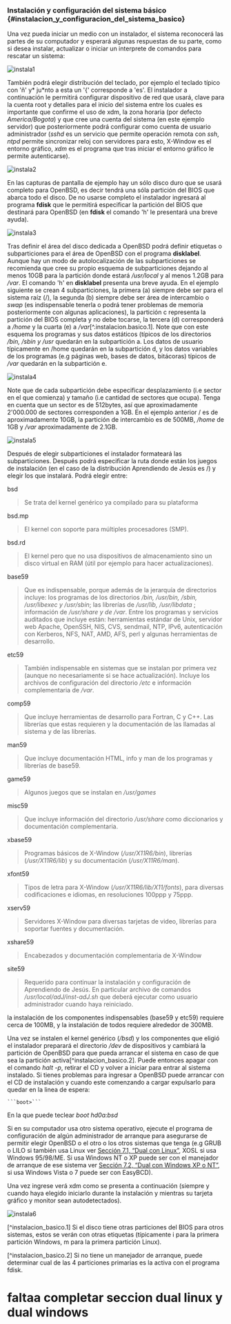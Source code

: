 ### Instalación y configuración del sistema básico  {#instalacion_y_configuracion_del_sistema_basico} 

Una vez pueda iniciar un medio con un instalador, el sistema reconocerá las partes de su computador y esperará algunas respuestas de su parte, como si desea instalar, actualizar o iniciar un interprete de comandos para rescatar un sistema:

![instala1](img/instala1.png)

También podrá elegir distribución del teclado, por ejemplo el teclado típico con 'ñ' y* ju*nto a esta un '{' corresponde a 'es'. El instalador a continuación le permitirá configurar dispositivo de red que usará, clave para la cuenta root y detalles para el inicio del sistema entre los cuales es importante que confirme el uso de xdm, la zona horaria (por defecto  *America/Bogota*) y que cree una cuenta del sistema (en este ejemplo servidor) que posteriormente podrá configurar como cuenta de usuario administrador (*sshd* es un servicio que permite operación remota con *ssh*, *ntpd* permite sincronizar reloj con servidores para esto, X-Window es el entorno gráfico, *xdm* es el programa que tras iniciar el entorno gráfico le permite autenticarse).

![instala2](img/instala2.png)

En las capturas de pantalla de ejemplo hay un sólo disco duro que se usará completo para OpenBSD, es decir tendrá una sóla partición del BIOS que abarca todo el disco. De no usarse completo el instalador ingresará al programa **fdisk** que le permitirá especificar la partición del BIOS que destinará para OpenBSD (en **fdisk** el comando 'h' le presentará una breve ayuda).

![instala3](img/instala3.png)

Tras definir el área del disco dedicada a OpenBSD podrá definir etiquetas o subparticiones para el área de OpenBSD con el programa **disklabel**. Aunque hay un modo de autolocalización de las subparticiones se recomienda que cree su propio esquema de subparticiones dejando al menos 10GB para la partición donde estará */usr/local* y al menos 1.2GB para */var*. El comando 'h' en **disklabel** presenta una breve ayuda. En el ejemplo siguiente se crean 4 subparticiones, la primera (a) siempre debe ser para el sistema raíz (/), la segunda (b) siempre debe ser área de intercambio o *swap* (es indispensable tenerla o podrá tener problemas de memoria posteriormente con algunas aplicaciones), la partición c representa la partición del BIOS completa y no debe tocarse, la tercera (d) corresponderá a */home* y la cuarta (e) a */var*[^.instalacion.basico.1]. Note que con este esquema los programas y sus datos estáticos (típicos de los directorios */bin, /sbin y /usr* quedarán en la subpartición a. Los datos de usuario típicamente en /home quedarán en la subpartición d, y los datos variables de los programas (e.g páginas web, bases de datos, bitácoras) típicos de */var* quedarán en la subpartición e.

![instala4](img/instala4.png)

Note que de cada subpartición debe especificar desplazamiento (i.e sector en el que comienza) y tamaño (i.e cantidad de sectores que ocupa). Tenga en cuenta que un sector es de 512bytes, así que aproximadamente 2'000.000 de sectores corresponden a 1GB. En el ejemplo anterior / es de aproximadamente 10GB, la partición de intercambio es de 500MB, */home* de 1GB y */var* aproximadamente de 2.1GB.

![instala5](img/instala5.png)

Después de elegir subparticiones el instalador formateará las subparticiones. Después podrá especificar la ruta donde están los juegos de instalación (en el caso de la distribución Aprendiendo de Jesús es /) y elegir los que instalará. Podrá elegir entre:

bsd

> Se trata del kernel genérico ya compilado para su plataforma

bsd.mp

> El kernel con soporte para múltiples procesadores (SMP).

bsd.rd

> El kernel pero que no usa dispositivos de almacenamiento sino un disco virtual en RAM (útil por ejemplo para hacer actualizaciones).

base59

> Que es indispensable, porque además de la jerarquía de directorios incluye: los programas de los directorios */bin, /usr/bin, /sbin, /usr/libexec y /usr/sbin*; las librerías de */usr/lib, /usr/libdata* ; información de */usr/share y de /var*. Entre los programas y servicios auditados que incluye están: herramientas estándar de Unix, servidor web Apache, OpenSSH, NIS, CVS, sendmail, NTP, IPv6, autenticación con Kerberos, NFS, NAT, AMD, AFS, perl y algunas herramientas de desarrollo.

etc59

> También indispensable en sistemas que se instalan por primera vez (aunque no necesariamente si se hace actualización). Incluye los archivos de configuración del directorio */etc* e información complementaria de */var*.

comp59

> Que incluye herramientas de desarrollo para Fortran, C y C++. Las librerías que estas requieren y la documentación de las llamadas al sistema y de las librerías.

man59

> Que incluye documentación HTML, info y man de los programas y librerías de base59.

game59

> Algunos juegos que se instalan en */usr/games*

misc59

> Que incluye información del directorio */usr/share* como diccionarios y documentación complementaria.

xbase59

> Programas básicos de X-Window (*/usr/X11R6/bin*), librerías (*/usr/X11R6/lib*) y su documentación (*/usr/X11R6/man*).

xfont59

> Tipos de letra para X-Window (*/usr/X11R6/lib/X11/fonts*), para diversas codificaciones e idiomas, en resoluciones 100ppp y 75ppp.

xserv59

> Servidores X-Window para diversas tarjetas de video, librerías para soportar fuentes y documentación.

xshare59

> Encabezados y documentación complementaria de X-Window

site59

> Requerido para continuar la instalación y configuración de Aprendiendo de Jesús. En particular archivo de comandos */usr/local/adJ/inst-adJ.sh* que deberá ejecutar como usuario administrador cuando haya reiniciado.

la instalación de los componentes indispensables (base59 y etc59) requiere cerca de 100MB, y la instalación de todos requiere alrededor de 300MB.

Una vez se instalen el kernel genérico (*/bsd*) y los componentes que eligió el instalador preparará el directorio */dev* de dispositivos y cambiará la partición de OpenBSD para que pueda arrancar el sistema en caso de que sea la partición activa[^instalacion_basico.2]. Puede entonces apagar con el comando *halt -p*, retirar el CD y volver a iniciar para entrar al sistema instalado. Si tienes problemas para ingresar a OpenBSD puede arrancar con el CD de instalación y cuando este comenzando a cargar expulsarlo para quedar en la linea de espera:

	```boot>```
	      
En la que puede teclear *boot hd0a:bsd*

Si en su computador usa otro sistema operativo, ejecute el programa de configuración de algún administrador de arranque para asegurarse de permitir elegir OpenBSD o el otro o los otros sistemas que tenga (e.g GRUB o LILO si también usa Linux ver [Sección 7.1, “Dual con Linux”](), XOSL si usa Windows 95/98/ME. Si usa Windows NT o XP puede ser con el manejador de arranque de ese sistema ver [Sección 7.2, “Dual con Windows XP o NT”](), si usa Windows Vista o 7 puede ser con EasyBCD).

Una vez ingrese verá xdm como se presenta a continuación (siempre y cuando haya elegido iniciarlo durante la instalación y mientras su tarjeta gráfico y monitor sean autodetectados).

![instala6](img/instala6.png)


[^instalacion_basico.1] Si el disco tiene otras particiones del BIOS para otros sistemas, estos se verán con otras etiquetas (típicamente i para la primera partición Windows, m para la primera partición Linux).

[^instalacion_basico.2] Si no tiene un manejador de arranque, puede determinar cual de las 4 particiones primarias es la activa con el programa fdisk.

# faltaa completar seccion dual linux y dual windows
